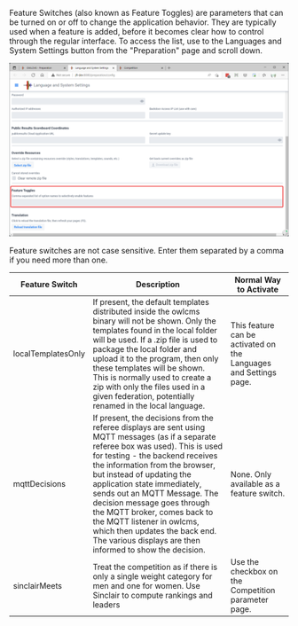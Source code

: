 Feature Switches (also known as Feature Toggles) are parameters that can be turned on or off to change the application behavior.  They are typically used when a feature is added, before it becomes clear how to control through the regular interface. To access the list, use to the Languages and System Settings button from the "Preparation" page and scroll down.

![040_FeatureToggles](img/SystemSettings/040_FeatureToggles.png)



Feature switches are not case sensitive.  Enter them separated by a comma if you need more than one.

| Feature Switch     | Description                                                  | Normal Way to Activate                                       |
| ------------------ | ------------------------------------------------------------ | ------------------------------------------------------------ |
| localTemplatesOnly | If present, the default templates distributed inside the owlcms binary will not be shown.  Only the templates found in the local folder will be used.  If a .zip file is used to package the local folder and upload it to the program, then only these templates will be shown.<br />This is normally used to create a zip with only the files used in a given federation, potentially renamed in the local language. | This feature can be activated on the Languages and Settings page. |
| mqttDecisions      | If present, the decisions from the referee displays are sent using MQTT messages (as if a separate referee box was used).  This is used for testing - the backend receives the information from the browser, but instead of updating the application state immediately, sends out an MQTT Message.  The decision message goes through the MQTT broker, comes back to the MQTT listener in owlcms, which then updates the back end.  The various displays are then informed to show the decision. | None.  Only available as a feature switch.                   |
| sinclairMeets      | Treat the competition as if there is only a single weight category for men and one for women.  Use Sinclair to compute rankings and leaders | Use the checkbox on the Competition parameter page.          |